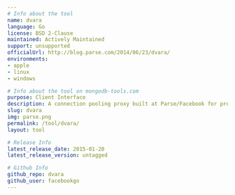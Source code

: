 ```yaml
---
# Info about the tool
name: dvara
language: Go
license: BSD 2-Clause
maintained: Actively Maintained
support: unsupported
officialUrl: http://blog.parse.com/2014/06/23/dvara/
environments:
- apple
- linux
- windows

# Info about the tool on mongodb-tools.com
purpose: Client Interface
description: A connection pooling proxy built at Parse/Facebook for pre-2.6 MongoDB.
slug: dvara
img: parse.png
permalink: /tool/dvara/
layout: tool

# Release Info
latest_release_date: 2015-01-20
latest_release_version: untagged

# Github Info
github_repo: dvara
github_user: facebookgo
---
```

